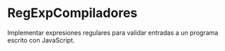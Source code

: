 # RegExpCompiladores
Implementar expresiones regulares para validar entradas a un programa escrito con JavaScript.
